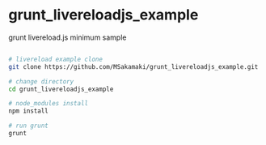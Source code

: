 grunt_livereloadjs_example
==========================

grunt livereload.js minimum sample

```sh

# livereload example clone
git clone https://github.com/MSakamaki/grunt_livereloadjs_example.git

# change directory
cd grunt_livereloadjs_example

# node_modules install
npm install

# run grunt 
grunt 

```
